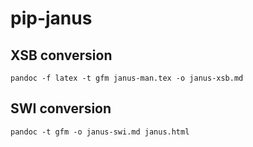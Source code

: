 # pip-janus

## XSB conversion

    pandoc -f latex -t gfm janus-man.tex -o janus-xsb.md

## SWI conversion

    pandoc -t gfm -o janus-swi.md janus.html
